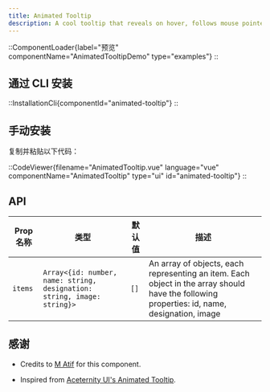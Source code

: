 ```yaml
---
title: Animated Tooltip
description: A cool tooltip that reveals on hover, follows mouse pointer
---
```


::ComponentLoader{label="预览" componentName="AnimatedTooltipDemo" type="examples"}
::

## 通过 CLI 安装

::InstallationCli{componentId="animated-tooltip"}
::

## 手动安装

复制并粘贴以下代码：

::CodeViewer{filename="AnimatedTooltip.vue" language="vue" componentName="AnimatedTooltip" type="ui" id="animated-tooltip"}
::

## API

| Prop 名称 | 类型                                                                    | 默认值 | 描述                                                                                                                                        |
| --------- | ----------------------------------------------------------------------- | ------ | ------------------------------------------------------------------------------------------------------------------------------------------- |
| `items`   | `Array<{id: number, name: string, designation: string, image: string}>` | `[]`   | An array of objects, each representing an item. Each object in the array should have the following properties: id, name, designation, image |

## 感谢

- Credits to [M Atif](https://github.com/atif0075) for this component.

- Inspired from [Aceternity UI's Animated Tooltip](https://ui.aceternity.com/components/animated-tooltip).
